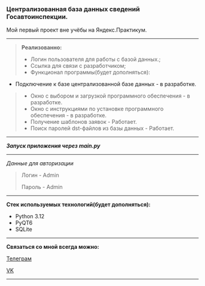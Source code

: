 ### Централизованная база данных сведений Госавтоинспекции.

Мой первый проект вне учёбы на Яндекс.Практикум.


------------

> **Реализованно:**
>
>+ Логин пользователя для работы с базой данных.;
>+ Ссылка для связи с разработчиком;
>+ Функционал программы(будет дополняться):
   >
+ Подключение к базе централизованной базе данных - в разработке.
>    + Окно с выбором и загрузкой программного обеспечения - в разработке.
>    + Окно с инструкциями по установке программного обеспечения - в разработке.
>    + Получение шаблонов заявок - Работает.
>    + Поиск паролей dst-файлов из базы данных - Работает.

------------

***Запуск приложения через main.py***

------------

*Данные для авторизации*
> Логин - Admin
>
> Пароль - Admin

------------

**Стек используемых технологий(будет дополняться):**

- Python 3.12
- PyQT6
- SQLite

------------

**Связаться со мной всегда можно:**

[Телеграм](https://t.me/tima_skye "Телеграм")

[VK](https://vk.com/tima_skye "VK")

------------